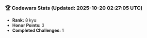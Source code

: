 ### 🏆 Codewars Stats (Updated: 2025-10-20 02:27:05 UTC)

- **Rank:** 8 kyu
- **Honor Points:** 3
- **Completed Challenges:** 1
